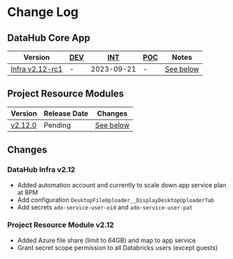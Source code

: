 # Change Log

## DataHub Core App
| Version | [DEV](https://dev.fsdh-dhsf.science.cloud-nuage.canada.ca/) | [INT](https://int.fsdh-dhsf.science.cloud-nuage.canada.ca/) | [POC](https://federal-science-datahub.canada.ca/) | Notes |
|---|---|---|---|---|
|[Infra v2.12-rc1](https://github.com/ssc-sp/datahub-infra/tree/v2.12-rc1)|-|2023-09-21|-| [See below](##datahub-infra-v212-) |

## Project Resource Modules
| Version | Release Date | Changes |
|---|---|---|
|[v2.12.0](https://github.com/ssc-sp/datahub-resource-modules/tree/2.12.x/modules/v2.12.0)| Pending |[See below](#project-resource-module-v212-)|

## Changes

### DataHub Infra v2.12 <a name="infra212"></a>
- Added automation account and currently to scale down app service plan at 8PM
- Add configuration `DesktopFileUploader__DisplayDesktopUploaderTab`
- Add secrets `ado-service-user-oid` and `ado-service-user-pat`

### Project Resource Module v2.12 <a name="resource212"></a>
- Added Azure file share (limit to 64GB) and map to app service 
- Grant secret scope permission to all Databricks users (except guests)
